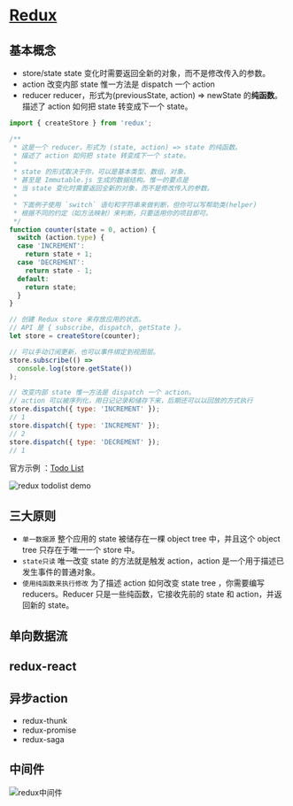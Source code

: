 # [Redux](https://www.redux.org.cn/)

## 基本概念

- store/state
state 变化时需要返回全新的对象，而不是修改传入的参数。
- action
改变内部 state 惟一方法是 dispatch 一个 action
- reducer
reducer，形式为(previousState, action) => newState 的**纯函数**。描述了 action 如何把 state 转变成下一个 state。

``` js
import { createStore } from 'redux';

/**
 * 这是一个 reducer，形式为 (state, action) => state 的纯函数。
 * 描述了 action 如何把 state 转变成下一个 state。
 *
 * state 的形式取决于你，可以是基本类型、数组、对象、
 * 甚至是 Immutable.js 生成的数据结构。惟一的要点是
 * 当 state 变化时需要返回全新的对象，而不是修改传入的参数。
 *
 * 下面例子使用 `switch` 语句和字符串来做判断，但你可以写帮助类(helper)
 * 根据不同的约定（如方法映射）来判断，只要适用你的项目即可。
 */
function counter(state = 0, action) {
  switch (action.type) {
  case 'INCREMENT':
    return state + 1;
  case 'DECREMENT':
    return state - 1;
  default:
    return state;
  }
}

// 创建 Redux store 来存放应用的状态。
// API 是 { subscribe, dispatch, getState }。
let store = createStore(counter);

// 可以手动订阅更新，也可以事件绑定到视图层。
store.subscribe(() =>
  console.log(store.getState())
);

// 改变内部 state 惟一方法是 dispatch 一个 action。
// action 可以被序列化，用日记记录和储存下来，后期还可以以回放的方式执行
store.dispatch({ type: 'INCREMENT' });
// 1
store.dispatch({ type: 'INCREMENT' });
// 2
store.dispatch({ type: 'DECREMENT' });
// 1

```

官方示例 ：[Todo List](https://www.redux.org.cn/docs/basics/ExampleTodoList.html)

![redux todolist demo](https://cdn.jsdelivr.net/gh/mipaifu328/image@master/study/Redux.5e43s0tk9us0.jpg)

## 三大原则

- `单一数据源`
整个应用的 state 被储存在一棵 object tree 中，并且这个 object tree 只存在于唯一一个 store 中。
- `state只读`
唯一改变 state 的方法就是触发 action，action 是一个用于描述已发生事件的普通对象。
- `使用纯函数来执行修改`
为了描述 action 如何改变 state tree ，你需要编写 reducers。Reducer 只是一些纯函数，它接收先前的 state 和 action，并返回新的 state。

## 单向数据流

## redux-react

## 异步action
- redux-thunk
- redux-promise
- redux-saga

## 中间件

![redux中间件](https://cdn.jsdelivr.net/gh/mipaifu328/image@master/study/redux-mid.2z26xnbb9j40.png)


